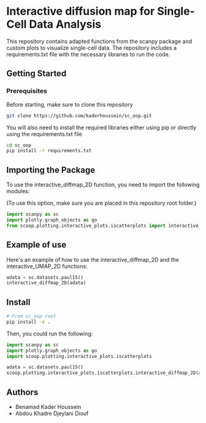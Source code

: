 
# Interactive diffusion map for Single-Cell Data Analysis

This repository contains adapted functions from the scanpy package and custom plots to visualize single-cell data. The repository includes a requirements.txt file with the necessary libraries to run the code.

## Getting Started

### Prerequisites

Before starting, make sure to clone this repository

```bash
git clone https://github.com/kaderhoussein/sc_oop.git
```
You will also need to install the required libraries either using pip or directly using the requirements.txt file

```bash
cd sc_oop
pip install -r requirements.txt
```

## Importing the Package
To use the interactive_diffmap_2D function, you need to import the following modules:

(To use this option, make sure you are placed in this repository root folder.)

```python
import scanpy as sc
import plotly.graph_objects as go
from scoop.plotting.interactive_plots.iscatterplots import interactive_diffmap_2D, interactive_diffmap_3D, interactive_UMAP_2D
```


## Example of use

Here's an example of how to use the interactive_diffmap_2D and the interactive_UMAP_2D  functions:

```python
adata = sc.datasets.paul15()
interactive_diffmap_2D(adata)
```
## Install

```bash
# From sc_oop root
pip install -e .
```

Then, you could run the following:

```python
import scanpy as sc
import plotly.graph_objects as go
import scoop.plotting.interactive_plots.iscatterplots

adata = sc.datasets.paul15()
scoop.plotting.interactive_plots.iscatterplots.interactive_diffmap_2D(adata)
```

## Authors
 - Benamad Kader Houssein
 - Abdou Khadre Djeylani Diouf
